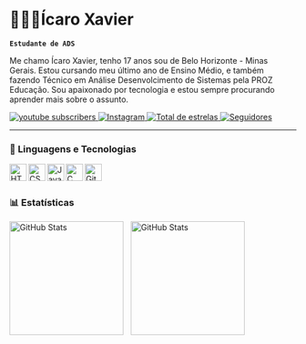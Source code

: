 # 👨🏿‍💻Ícaro Xavier
 **`Estudante de ADS`**

 Me chamo Ícaro Xavier, tenho 17 anos sou de Belo Horizonte - Minas Gerais. Estou cursando meu último ano de Ensino Médio, e também fazendo Técnico em Análise Desenvolcimento de Sistemas pela PROZ Educação. Sou apaixonado por tecnologia e estou sempre procurando aprender mais sobre o assunto.

 <p align="left">
    <a href="https://www.youtube.com/@larissakich?sub_confirmation=1">
        <img 
            alt="youtube subscribers" 
            title="Inscreva-se no meu canal" 
            src="https://custom-icon-badges.demolab.com/youtube/channel/subscribers/UCo-gJ8RnTn5akHqHvO55DVA?color=%23E05D44&label=Inscreva-se&logo=video&logoColor=white&style=for-the-badge&labelColor=CE4630"
        />
    </a>
    <a href="https://www.youtube.com/@larissakich">
        <img 
            alt="Instagram" 
            title="Vizualizações no YouTube" 
            src="https://custom-icon-badges.demolab.com/youtube/channel/views/UCo-gJ8RnTn5akHqHvO55DVA?color=%23E1AD0E&logo=eye&logoColor=white&style=for-the-badge&labelColor=C79600"
        />
    </a> 
    <a href="https://https://https://github.com/xavi  ericaro?tab=repositories">
        <img 
            alt="Total de estrelas" 
            title="Total de estrelas GitHub" 
            src="https://custom-icon-badges.demolab.com/github/stars/xaviericaro?color=55960c&style=for-the-badge&labelColor=488207&logo=star&label=estrelas"
        />
    </a>
    <a href="https://github.com/xaviericaro?tab=followers">
        <img 
            alt="Seguidores" 
            title="Me siga no GitHub" 
            src="https://custom-icon-badges.demolab.com/github/followers/xaviericaro?color=236ad3&labelColor=1155ba&style=for-the-badge&logo=github&label=Seguidores&logoColor=white"
        />
    </a>
</p>

---

### 🤖 Linguagens e Tecnologias

<img 
    align="left"
    alt="HTML"
    title="HTML"
    width="30"
    style="paddign-right: 10px;"
    src="https://cdn.jsdelivr.net/gh/devicons/devicon@latest/icons/html5/html5-original.svg"
    />
<img 
    align="left"
    alt="CSS"
    title="CSS"
    width="30"
    style="paddign-right: 10px;"
    src="https://cdn.jsdelivr.net/gh/devicons/devicon@latest/icons/css3/css3-original.svg"
    />
<img
    align="left"
    alt="JavaScript"
    title="JavaScript"
    width="30"
    style="paddign-right: 10px;" 
src="https://cdn.jsdelivr.net/gh/devicons/devicon@latest/icons/javascript/javascript-original.svg"
    />
<img
    align="left"
    alt="C"
    title="C"
    width="30"
    style="paddign-right: 10px;"
    src="https://cdn.jsdelivr.net/gh/devicons/devicon@latest/icons/c/c-original.svg"
    />
<img 
    align="left" 
    alt="Git" 
    title="Git"
    width="30px" 
    style="padding-right: 10px;" 
    src="https://cdn.jsdelivr.net/gh/devicons/devicon@latest/icons/git/git-original.svg" 
/>
          
<br/>
<br/>

### 📊 Estatísticas
<p>
  <img 
    align="left" 
    alt="GitHub Stats" 
    height="200" 
    style="padding-right: 10px;" 
    src="https://github-readme-stats.vercel.app/api?username=xaviericaro&show_icons=true&theme=dark&include_all_commits=true&locale=pt-br" 
  />

<img 
      align="left" 
      alt="GitHub Stats" 
      height="200" 
      src="https://github-readme-stats.vercel.app/api/top-langs/?username=xaviericaro&theme=dark&layout=compact&custom_title=Tecnologias&langs_count=9" 
  />

</p>
